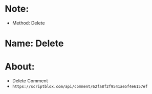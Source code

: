 # Note:
- Method: Delete

# Name: Delete
# About:
- Delete Comment
- ```https://scriptblox.com/api/comment/62fa8f2f9541ae5f4e6157ef```

